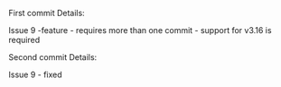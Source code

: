 First commit Details: 

Issue 9 -feature - requires more than one commit - support for v3.16 is required 

Second commit Details:

Issue 9 - fixed